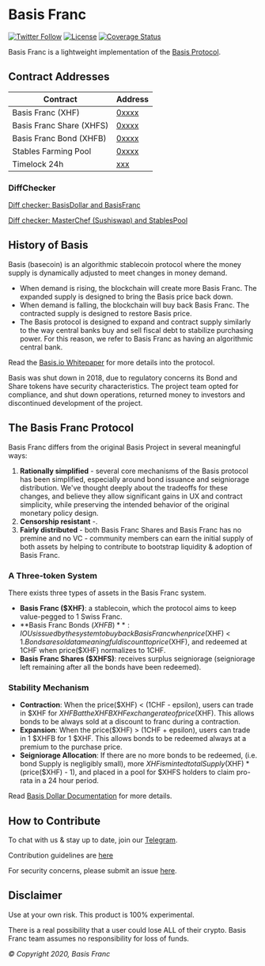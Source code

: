 # Basis Franc

[![Twitter Follow](https://img.shields.io/twitter/follow/basisfranc?label=Follow)](https://twitter.com/basisfranc)
[![License](https://img.shields.io/github/license/Basis-franc/basisfrancprotocol)](https://github.com/BasisFranc/basisfranc-protocol/blob/master/LICENSE)
[![Coverage Status](https://coveralls.io/repos/github/Basis-Franc/basisfranc-protocol/badge.svg?branch=master)](https://coveralls.io/github/Basis-Franc/basisfranc-protocol?branch=master)

Basis Franc is a lightweight implementation of the [Basis Protocol](basis.io).

## Contract Addresses
| Contract  | Address |
| ------------- | ------------- |
| Basis Franc (XHF) | [0xxxx](https://etherscan.io/token/0xxx) |
| Basis Franc Share (XHFS) | [0xxxx](https://xxx) |
| Basis Franc Bond (XHFB) | [0xxxx](https://xxx) |
| Stables Farming Pool | [0xxxx](https://xxx#code) |
| Timelock 24h | [xxx](https://xxx#code) |

### DiffChecker
[Diff checker: BasisDollar and BasisFranc](https://www.diffchecker.com/XXX)

[Diff checker: MasterChef (Sushiswap) and StablesPool](https://www.diffchecker.com/XXX)


## History of Basis

Basis (basecoin) is an algorithmic stablecoin protocol where the money supply is dynamically adjusted to meet changes in money demand.  

- When demand is rising, the blockchain will create more Basis Franc. The expanded supply is designed to bring the Basis price back down.
- When demand is falling, the blockchain will buy back Basis Franc. The contracted supply is designed to restore Basis price.
- The Basis protocol is designed to expand and contract supply similarly to the way central banks buy and sell fiscal debt to stabilize purchasing power. For this reason, we refer to Basis Franc as having an algorithmic central bank.

Read the [Basis.io Whitepaper](http://basis.io/basis_whitepaper_en.pdf) for more details into the protocol.

Basis was shut down in 2018, due to regulatory concerns its Bond and Share tokens have security characteristics. The project team opted for compliance, and shut down operations, returned money to investors and discontinued development of the project.

## The Basis Franc Protocol

Basis Franc differs from the original Basis Project in several meaningful ways:

1. **Rationally simplified** - several core mechanisms of the Basis protocol has been simplified, especially around bond issuance and seigniorage distribution. We've thought deeply about the tradeoffs for these changes, and believe they allow significant gains in UX and contract simplicity, while preserving the intended behavior of the original monetary policy design.
2. **Censorship resistant** -.
3. **Fairly distributed** - both Basis Franc Shares and Basis Franc has no premine and no VC - community members can earn the initial supply of both assets by helping to contribute to bootstrap liquidity & adoption of Basis Franc.

### A Three-token System

There exists three types of assets in the Basis Franc system.

- **Basis Franc ($XHF)**: a stablecoin, which the protocol aims to keep value-pegged to 1 Swiss Franc.
- **Basis Franc Bonds ($XHFB)**: IOUs issued by the system to buy back Basis Franc when price($XHF) < $1. Bonds are sold at a meaningful discount to price($XHF), and redeemed at 1CHF when price($XHF) normalizes to 1CHF.
- **Basis Franc Shares ($XHFS)**: receives surplus seigniorage (seigniorage left remaining after all the bonds have been redeemed).

### Stability Mechanism

- **Contraction**: When the price($XHF) < (1CHF - epsilon), users can trade in $XHF for $XHFB at the XHFBXHF exchange rate of price($XHF). This allows bonds to be always sold at a discount to franc during a contraction.
- **Expansion**: When the price($XHF) > (1CHF + epsilon), users can trade in 1 $XHFB for 1 $XHF. This allows bonds to be redeemed always at a premium to the purchase price.
- **Seigniorage Allocation**: If there are no more bonds to be redeemed, (i.e. bond Supply is negligibly small), more $XHF is minted totalSupply($XHF) * (price($XHF) - 1), and placed in a pool for $XHFS holders to claim pro-rata in a 24 hour period.

Read  [Basis Dollar Documentation](docs.basisfranc.fi) for more details.

## How to Contribute

To chat with us & stay up to date, join our [Telegram](https://t.me/basisfranc).

Contribution guidelines are [here](./CONTRIBUTING.md)

For security concerns, please submit an issue [here](https://github.com/Basis-Franc/basisfranc-contracts/issues/new).

## Disclaimer

Use at your own risk. This product is 100% experimental.

There is a real possibility that a user could lose ALL of their crypto. Basis Franc team assumes no responsibility for loss of funds.

_© Copyright 2020, Basis Franc_
